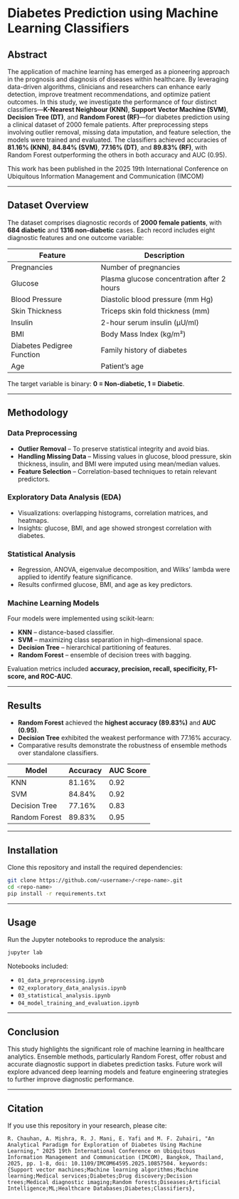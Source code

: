# Diabetes Prediction using Machine Learning Classifiers

## Abstract

The application of machine learning has emerged as a pioneering approach in the prognosis and diagnosis of diseases within healthcare. By leveraging data-driven algorithms, clinicians and researchers can enhance early detection, improve treatment recommendations, and optimize patient outcomes. In this study, we investigate the performance of four distinct classifiers—**K-Nearest Neighbour (KNN)**, **Support Vector Machine (SVM)**, **Decision Tree (DT)**, and **Random Forest (RF)**—for diabetes prediction using a clinical dataset of 2000 female patients. After preprocessing steps involving outlier removal, missing data imputation, and feature selection, the models were trained and evaluated. The classifiers achieved accuracies of **81.16% (KNN)**, **84.84% (SVM)**, **77.16% (DT)**, and **89.83% (RF)**, with Random Forest outperforming the others in both accuracy and AUC (0.95).

This work has been published in the 2025 19th International Conference on Ubiquitous Information Management and Communication (IMCOM) 

---

## Dataset Overview

The dataset comprises diagnostic records of **2000 female patients**, with **684 diabetic** and **1316 non-diabetic** cases. Each record includes eight diagnostic features and one outcome variable:

| Feature                    | Description                                |
| -------------------------- | ------------------------------------------ |
| Pregnancies                | Number of pregnancies                      |
| Glucose                    | Plasma glucose concentration after 2 hours |
| Blood Pressure             | Diastolic blood pressure (mm Hg)           |
| Skin Thickness             | Triceps skin fold thickness (mm)           |
| Insulin                    | 2-hour serum insulin (µU/ml)               |
| BMI                        | Body Mass Index (kg/m²)                    |
| Diabetes Pedigree Function | Family history of diabetes                 |
| Age                        | Patient’s age                              |

The target variable is binary: **0 = Non-diabetic, 1 = Diabetic**.

---

## Methodology

### Data Preprocessing

* **Outlier Removal** – To preserve statistical integrity and avoid bias.
* **Handling Missing Data** – Missing values in glucose, blood pressure, skin thickness, insulin, and BMI were imputed using mean/median values.
* **Feature Selection** – Correlation-based techniques to retain relevant predictors.

### Exploratory Data Analysis (EDA)

* Visualizations: overlapping histograms, correlation matrices, and heatmaps.
* Insights: glucose, BMI, and age showed strongest correlation with diabetes.

### Statistical Analysis

* Regression, ANOVA, eigenvalue decomposition, and Wilks’ lambda were applied to identify feature significance.
* Results confirmed glucose, BMI, and age as key predictors.

### Machine Learning Models

Four models were implemented using scikit-learn:

* **KNN** – distance-based classifier.
* **SVM** – maximizing class separation in high-dimensional space.
* **Decision Tree** – hierarchical partitioning of features.
* **Random Forest** – ensemble of decision trees with bagging.

Evaluation metrics included **accuracy, precision, recall, specificity, F1-score, and ROC-AUC**.

---

## Results

* **Random Forest** achieved the **highest accuracy (89.83%)** and **AUC (0.95)**.
* **Decision Tree** exhibited the weakest performance with 77.16% accuracy.
* Comparative results demonstrate the robustness of ensemble methods over standalone classifiers.

| Model         | Accuracy | AUC Score |
| ------------- | -------- | --------- |
| KNN           | 81.16%   | 0.92      |
| SVM           | 84.84%   | 0.92      |
| Decision Tree | 77.16%   | 0.83      |
| Random Forest | 89.83%   | 0.95      |

---

## Installation

Clone this repository and install the required dependencies:

```bash
git clone https://github.com/<username>/<repo-name>.git
cd <repo-name>
pip install -r requirements.txt
```

---

## Usage

Run the Jupyter notebooks to reproduce the analysis:

```bash
jupyter lab
```

Notebooks included:

* `01_data_preprocessing.ipynb`
* `02_exploratory_data_analysis.ipynb`
* `03_statistical_analysis.ipynb`
* `04_model_training_and_evaluation.ipynb`

---

## Conclusion

This study highlights the significant role of machine learning in healthcare analytics. Ensemble methods, particularly Random Forest, offer robust and accurate diagnostic support in diabetes prediction tasks. Future work will explore advanced deep learning models and feature engineering strategies to further improve diagnostic performance.

---

## Citation

If you use this repository in your research, please cite:

```
R. Chauhan, A. Mishra, R. J. Mani, E. Yafi and M. F. Zuhairi, "An Analytical Paradigm for Exploration of Diabetes Using Machine Learning," 2025 19th International Conference on Ubiquitous Information Management and Communication (IMCOM), Bangkok, Thailand, 2025, pp. 1-8, doi: 10.1109/IMCOM64595.2025.10857504. keywords: {Support vector machines;Machine learning algorithms;Machine learning;Medical services;Diabetes;Drug discovery;Decision trees;Medical diagnostic imaging;Random forests;Diseases;Artificial Intelligence;ML;Healthcare Databases;Diabetes;Classifiers},
```
